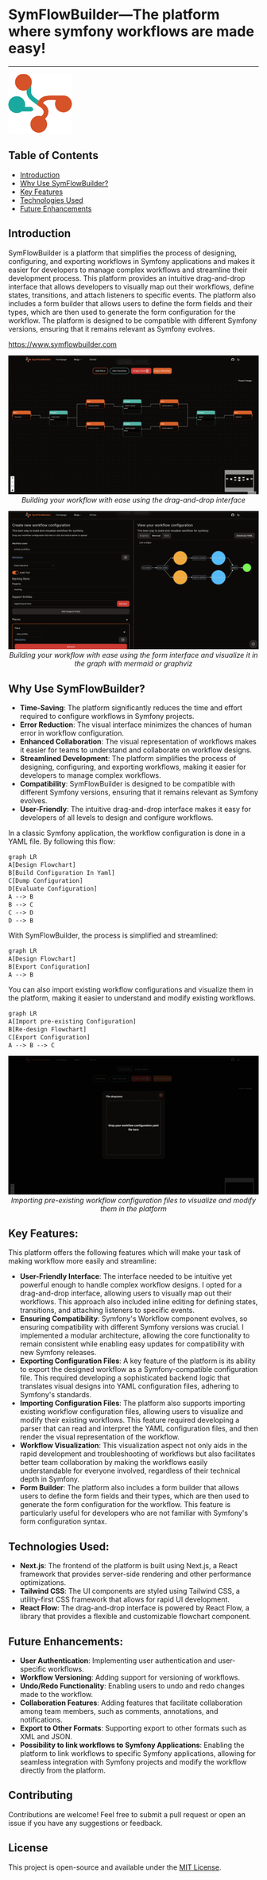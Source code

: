# SymFlowBuilder—The platform where symfony workflows are made easy!
<hr />
<img src="src/assets/logo-128.png" alt="SymFlowBuilder" width="128" height="120" />

## Table of Contents
- [Introduction](#introduction)
- [Why Use SymFlowBuilder?](#why-use-symflowbuilder)
- [Key Features](#key-features)
- [Technologies Used](#technologies-used)
- [Future Enhancements](#future-enhancements)

## Introduction
SymFlowBuilder is a platform that simplifies the process of designing, configuring,
and exporting workflows in Symfony applications and makes it easier for developers to manage complex workflows
and streamline their development process.
This platform provides an intuitive drag-and-drop interface that allows developers to visually map out their workflows,
define states, transitions, and attach listeners to specific events.
The platform also includes a form builder that allows users to define the form fields and their types,
which are then used to generate the form configuration for the workflow.
The platform is designed to be compatible with different Symfony versions,
ensuring that it remains relevant as Symfony evolves.

https://www.symflowbuilder.com

<p style="text-align: center">
  <img src="src/assets/graph-builder.png" alt="Graph Builder" />
  <em>Building your workflow with ease using the drag-and-drop interface</em>
</p>

<p style="text-align: center">
  <img src="src/assets/form-builder.png" alt="Graph Builder" />
  <em>Building your workflow with ease using the form interface and visualize it in the graph with mermaid or graphviz</em>
</p>


## Why Use SymFlowBuilder?
* **Time-Saving**: The platform significantly reduces the time and effort required to configure workflows in Symfony projects.
* **Error Reduction**: The visual interface minimizes the chances of human error in workflow configuration.
* **Enhanced Collaboration**: The visual representation of workflows makes it easier for teams to understand and collaborate on workflow designs.
* **Streamlined Development**: The platform simplifies the process of designing, configuring, and exporting workflows, making it easier for developers to manage complex workflows.
* **Compatibility**: SymFlowBuilder is designed to be compatible with different Symfony versions, ensuring that it remains relevant as Symfony evolves.
* **User-Friendly**: The intuitive drag-and-drop interface makes it easy for developers of all levels to design and configure workflows.

In a classic Symfony application, the workflow configuration is done in a YAML file. By following this flow:
```mermaid
graph LR
A[Design Flowchart]
B[Build Configuration In Yaml]
C[Dump Configuration]
D[Evaluate Configuration]
A --> B
B --> C
C --> D
D --> B
```

With SymFlowBuilder, the process is simplified and streamlined:
```mermaid
graph LR
A[Design Flowchart]
B[Export Configuration]
A --> B
```

You can also import existing workflow configurations and visualize them in the platform, making it easier to understand and modify existing workflows.
```mermaid
graph LR
A[Import pre-existing Configuration]
B[Re-design Flowchart]
C[Export Configuration]
A --> B --> C
```

<p style="text-align: center">
  <img src="src/assets/drag-and-drop-file.png" alt="Drag and Drop File to Import Configuration" />
  <em>Importing pre-existing workflow configuration files to visualize and modify them in the platform</em>
</p>

## Key Features:
This platform offers the following features which will make your task of making workflow more easily and streamline:
* **User-Friendly Interface**: The interface needed to be intuitive yet powerful enough to handle complex workflow designs. I opted for a drag-and-drop interface, allowing users to visually map out their workflows. This approach also included inline editing for defining states, transitions, and attaching listeners to specific events.
* **Ensuring Compatibility**: Symfony's Workflow component evolves,
  so ensuring compatibility with different Symfony versions was crucial.
  I implemented a modular architecture,
  allowing the core functionality
  to remain consistent while enabling easy updates for compatibility with new Symfony releases.
* **Exporting Configuration Files**:
  A key feature of the platform is its ability
  to export the designed workflow as a Symfony-compatible configuration file.
  This required developing a sophisticated backend logic that translates visual designs into YAML configuration files,
  adhering to Symfony's standards.
* **Importing Configuration Files**:
  The platform also supports importing existing workflow configuration files,
  allowing users to visualize and modify their existing workflows.
  This feature required developing a parser that can read and interpret the YAML configuration files,
  and then render the visual representation of the workflow.
* **Workflow Visualization**:
  This visualization aspect not only aids in the rapid development and troubleshooting of workflows but also facilitates better team collaboration
  by making the workflows easily understandable for everyone involved,
  regardless of their technical depth in Symfony.
* **Form Builder**:
  The platform also includes a form builder
  that allows users to define the form fields and their types,
  which are then used to generate the form configuration for the workflow.
  This feature is particularly useful for developers who are not familiar with Symfony's form configuration syntax.

## Technologies Used:
* **Next.js**: The frontend of the platform is built using Next.js,
  a React framework that provides server-side rendering and other performance optimizations.
* **Tailwind CSS**: The UI components are styled using Tailwind CSS,
  a utility-first CSS framework that allows for rapid UI development.
* **React Flow**: The drag-and-drop interface is powered by React Flow,
  a library that provides a flexible and customizable flowchart component.

## Future Enhancements:
* **User Authentication**: Implementing user authentication and user-specific workflows.
* **Workflow Versioning**: Adding support for versioning of workflows.
* **Undo/Redo Functionality**: Enabling users to undo and redo changes made to the workflow.
* **Collaboration Features**: Adding features that facilitate collaboration among team members, such as comments, annotations, and notifications.
* **Export to Other Formats**: Supporting export to other formats such as XML and JSON.
* **Possibility to link workflows to Symfony Applications**: Enabling the platform to link workflows to specific Symfony applications, allowing for seamless integration with Symfony projects and modify the workflow directly from the platform.

## Contributing
Contributions are welcome! Feel free to submit a pull request or open an issue if you have any suggestions or feedback.

## License
This project is open-source and available under the [MIT License](LICENSE).
